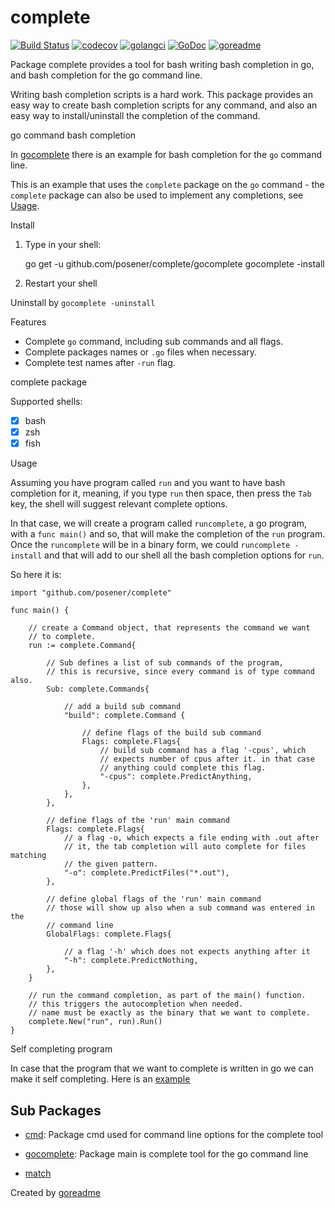 # complete

[![Build Status](https://travis-ci.org/posener/complete.svg?branch=master)](https://travis-ci.org/posener/complete)
[![codecov](https://codecov.io/gh/posener/complete/branch/master/graph/badge.svg)](https://codecov.io/gh/posener/complete)
[![golangci](https://golangci.com/badges/github.com/posener/complete.svg)](https://golangci.com/r/github.com/posener/complete)
[![GoDoc](https://godoc.org/github.com/posener/complete?status.svg)](http://godoc.org/github.com/posener/complete)
[![goreadme](https://goreadme.herokuapp.com/badge/posener/complete.svg)](https://goreadme.herokuapp.com)

Package complete provides a tool for bash writing bash completion in go, and bash completion for the go command line.

Writing bash completion scripts is a hard work. This package provides an easy way
to create bash completion scripts for any command, and also an easy way to install/uninstall
the completion of the command.

go command bash completion

In [gocomplete](./cmd/gocomplete) there is an example for bash completion for the `go` command line.

This is an example that uses the `complete` package on the `go` command - the `complete` package
can also be used to implement any completions, see [Usage](#usage).

Install

1. Type in your shell:

	go get -u github.com/posener/complete/gocomplete
	gocomplete -install

2. Restart your shell

Uninstall by `gocomplete -uninstall`

Features

- Complete `go` command, including sub commands and all flags.
- Complete packages names or `.go` files when necessary.
- Complete test names after `-run` flag.

complete package

Supported shells:

- [x] bash
- [x] zsh
- [x] fish

Usage

Assuming you have program called `run` and you want to have bash completion
for it, meaning, if you type `run` then space, then press the `Tab` key,
the shell will suggest relevant complete options.

In that case, we will create a program called `runcomplete`, a go program,
with a `func main()` and so, that will make the completion of the `run`
program. Once the `runcomplete` will be in a binary form, we could
`runcomplete -install` and that will add to our shell all the bash completion
options for `run`.

So here it is:

	import "github.com/posener/complete"

	func main() {

		// create a Command object, that represents the command we want
		// to complete.
		run := complete.Command{

			// Sub defines a list of sub commands of the program,
			// this is recursive, since every command is of type command also.
			Sub: complete.Commands{

				// add a build sub command
				"build": complete.Command {

					// define flags of the build sub command
					Flags: complete.Flags{
						// build sub command has a flag '-cpus', which
						// expects number of cpus after it. in that case
						// anything could complete this flag.
						"-cpus": complete.PredictAnything,
					},
				},
			},

			// define flags of the 'run' main command
			Flags: complete.Flags{
				// a flag -o, which expects a file ending with .out after
				// it, the tab completion will auto complete for files matching
				// the given pattern.
				"-o": complete.PredictFiles("*.out"),
			},

			// define global flags of the 'run' main command
			// those will show up also when a sub command was entered in the
			// command line
			GlobalFlags: complete.Flags{

				// a flag '-h' which does not expects anything after it
				"-h": complete.PredictNothing,
			},
		}

		// run the command completion, as part of the main() function.
		// this triggers the autocompletion when needed.
		// name must be exactly as the binary that we want to complete.
		complete.New("run", run).Run()
	}

Self completing program

In case that the program that we want to complete is written in go we
can make it self completing.
Here is an [example](./example/self/main.go)

## Sub Packages

* [cmd](./cmd): Package cmd used for command line options for the complete tool

* [gocomplete](./gocomplete): Package main is complete tool for the go command line

* [match](./match)

Created by [goreadme](https://github.com/apps/goreadme)
